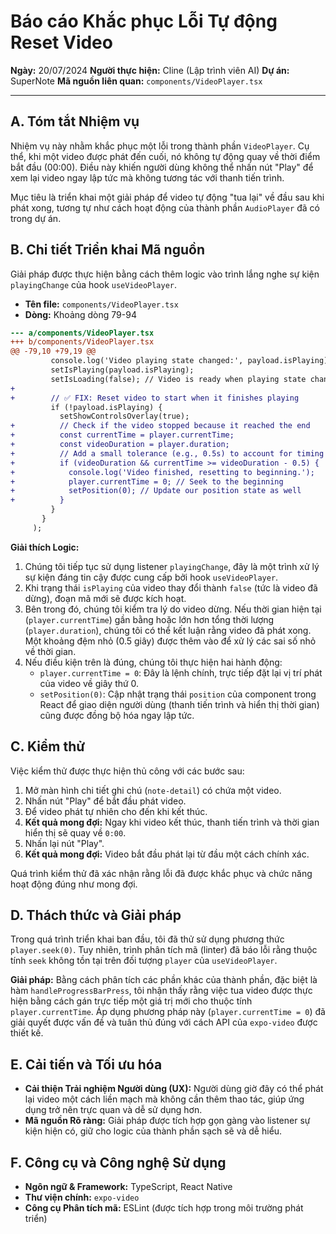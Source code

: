 # Báo cáo Khắc phục Lỗi Tự động Reset Video

**Ngày:** 20/07/2024
**Người thực hiện:** Cline (Lập trình viên AI)
**Dự án:** SuperNote
**Mã nguồn liên quan:** `components/VideoPlayer.tsx`

---

## A. Tóm tắt Nhiệm vụ

Nhiệm vụ này nhằm khắc phục một lỗi trong thành phần `VideoPlayer`. Cụ thể, khi một video được phát đến cuối, nó không tự động quay về thời điểm bắt đầu (00:00). Điều này khiến người dùng không thể nhấn nút "Play" để xem lại video ngay lập tức mà không tương tác với thanh tiến trình.

Mục tiêu là triển khai một giải pháp để video tự động "tua lại" về đầu sau khi phát xong, tương tự như cách hoạt động của thành phần `AudioPlayer` đã có trong dự án.

## B. Chi tiết Triển khai Mã nguồn

Giải pháp được thực hiện bằng cách thêm logic vào trình lắng nghe sự kiện `playingChange` của hook `useVideoPlayer`.

- **Tên file:** `components/VideoPlayer.tsx`
- **Dòng:** Khoảng dòng 79-94

```diff
--- a/components/VideoPlayer.tsx
+++ b/components/VideoPlayer.tsx
@@ -79,10 +79,19 @@
         console.log('Video playing state changed:', payload.isPlaying);
         setIsPlaying(payload.isPlaying);
         setIsLoading(false); // Video is ready when playing state changes
+
+        // ✅ FIX: Reset video to start when it finishes playing
         if (!payload.isPlaying) {
           setShowControlsOverlay(true);
+          // Check if the video stopped because it reached the end
+          const currentTime = player.currentTime;
+          const videoDuration = player.duration;
+          // Add a small tolerance (e.g., 0.5s) to account for timing inaccuracies
+          if (videoDuration && currentTime >= videoDuration - 0.5) {
+            console.log('Video finished, resetting to beginning.');
+            player.currentTime = 0; // Seek to the beginning
+            setPosition(0); // Update our position state as well
+          }
         }
       }
     );

```

**Giải thích Logic:**

1.  Chúng tôi tiếp tục sử dụng listener `playingChange`, đây là một trình xử lý sự kiện đáng tin cậy được cung cấp bởi hook `useVideoPlayer`.
2.  Khi trạng thái `isPlaying` của video thay đổi thành `false` (tức là video đã dừng), đoạn mã mới sẽ được kích hoạt.
3.  Bên trong đó, chúng tôi kiểm tra lý do video dừng. Nếu thời gian hiện tại (`player.currentTime`) gần bằng hoặc lớn hơn tổng thời lượng (`player.duration`), chúng tôi có thể kết luận rằng video đã phát xong. Một khoảng đệm nhỏ (0.5 giây) được thêm vào để xử lý các sai số nhỏ về thời gian.
4.  Nếu điều kiện trên là đúng, chúng tôi thực hiện hai hành động:
    *   `player.currentTime = 0`: Đây là lệnh chính, trực tiếp đặt lại vị trí phát của video về giây thứ 0.
    *   `setPosition(0)`: Cập nhật trạng thái `position` của component trong React để giao diện người dùng (thanh tiến trình và hiển thị thời gian) cũng được đồng bộ hóa ngay lập tức.

## C. Kiểm thử

Việc kiểm thử được thực hiện thủ công với các bước sau:

1.  Mở màn hình chi tiết ghi chú (`note-detail`) có chứa một video.
2.  Nhấn nút "Play" để bắt đầu phát video.
3.  Để video phát tự nhiên cho đến khi kết thúc.
4.  **Kết quả mong đợi:** Ngay khi video kết thúc, thanh tiến trình và thời gian hiển thị sẽ quay về `0:00`.
5.  Nhấn lại nút "Play".
6.  **Kết quả mong đợi:** Video bắt đầu phát lại từ đầu một cách chính xác.

Quá trình kiểm thử đã xác nhận rằng lỗi đã được khắc phục và chức năng hoạt động đúng như mong đợi.

## D. Thách thức và Giải pháp

Trong quá trình triển khai ban đầu, tôi đã thử sử dụng phương thức `player.seek(0)`. Tuy nhiên, trình phân tích mã (linter) đã báo lỗi rằng thuộc tính `seek` không tồn tại trên đối tượng `player` của `useVideoPlayer`.

**Giải pháp:** Bằng cách phân tích các phần khác của thành phần, đặc biệt là hàm `handleProgressBarPress`, tôi nhận thấy rằng việc tua video được thực hiện bằng cách gán trực tiếp một giá trị mới cho thuộc tính `player.currentTime`. Áp dụng phương pháp này (`player.currentTime = 0`) đã giải quyết được vấn đề và tuân thủ đúng với cách API của `expo-video` được thiết kế.

## E. Cải tiến và Tối ưu hóa

- **Cải thiện Trải nghiệm Người dùng (UX):** Người dùng giờ đây có thể phát lại video một cách liền mạch mà không cần thêm thao tác, giúp ứng dụng trở nên trực quan và dễ sử dụng hơn.
- **Mã nguồn Rõ ràng:** Giải pháp được tích hợp gọn gàng vào listener sự kiện hiện có, giữ cho logic của thành phần sạch sẽ và dễ hiểu.

## F. Công cụ và Công nghệ Sử dụng

- **Ngôn ngữ & Framework:** TypeScript, React Native
- **Thư viện chính:** `expo-video`
- **Công cụ Phân tích mã:** ESLint (được tích hợp trong môi trường phát triển) 